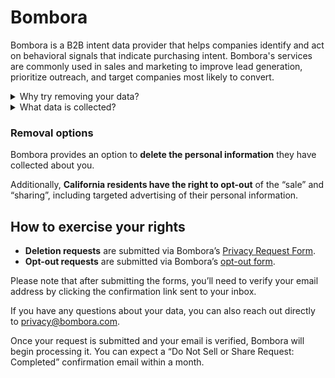 # Bombora

Bombora is a B2B intent data provider that helps companies identify and act on behavioral signals that indicate purchasing intent. Bombora's services are commonly used in sales and marketing to improve lead generation, prioritize outreach, and target companies most likely to convert.

<details>
<summary>Why try removing your data?</summary>
<p>Removing your data from Bombora will help reduce the tracking of your online activity and its analysis for business intent insights.</p>
</details>
<details>
<summary>What data is collected?</summary>
<p>Bombora collects information about companies and their employees' online behavior, including web activity, business-related interests, organization data (industry, size, location), and other details linked to businesses.</p>
</details>

### Removal options

Bombora provides an option to **delete the personal information** they have collected about you.

Additionally, **California residents have the right to opt-out** of the “sale” and “sharing”, including targeted advertising of their personal information.

## How to exercise your rights
<div class="list-style-bullet"></div>

- **Deletion requests** are submitted via Bombora’s [Privacy Request Form](https://preferences.bombora.com/privacy).
- **Opt-out requests** are submitted via Bombora’s [opt-out form](https://preferences.bombora.com/optout).

Please note that after submitting the forms, you’ll need to verify your email address by clicking the confirmation link sent to your inbox.

If you have any questions about your data, you can also reach out directly to [privacy@bombora.com](mailto:privacy@bombora.com).

Once your request is submitted and your email is verified, Bombora will begin processing it. You can expect a “Do Not Sell or Share Request: Completed” confirmation email within a month.